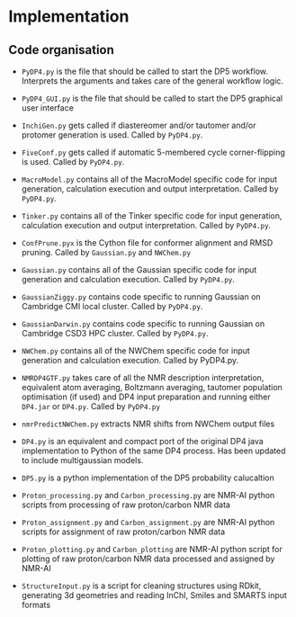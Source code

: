 # Implementation

## Code organisation

- `PyDP4.py` is the file that should be called to start the DP5 workflow. Interprets the
  arguments and takes care of the general workflow logic.

- `PyDP4_GUI.py` is the file that should be called to start the DP5 graphical user interface

- `InchiGen.py` gets called if diastereomer and/or tautomer and/or protomer generation is
  used. Called by `PyDP4.py`.

- `FiveConf.py` gets called if automatic 5-membered cycle corner-flipping is used. Called by
  `PyDP4.py`.

- `MacroModel.py` contains all of the MacroModel specific code for input generation, calculation
  execution and output interpretation. Called by `PyDP4.py`.

- `Tinker.py` contains all of the Tinker specific code for input generation, calculation
  execution and output interpretation. Called by `PyDP4.py`.

- `ConfPrune.pyx` is the Cython file for conformer alignment and RMSD pruning. Called by `Gaussian.py`
  and `NWChem.py`

- `Gaussian.py` contains all of the Gaussian specific code for input generation and calculation
  execution. Called by `PyDP4.py`.

- `GaussianZiggy.py` contains code specific to running Gaussian on Cambridge CMI local cluster. Called by `PyDP4.py`.

- `GaussianDarwin.py` contains code specific to running Gaussian on Cambridge CSD3 HPC cluster. Called by `PyDP4.py`.

- `NWChem.py` contains all of the NWChem specific code for input generation and calculation
  execution. Called by PyDP4.py.

- `NMRDP4GTF.py` takes care of all the NMR description interpretation, equivalent atom
  averaging, Boltzmann averaging, tautomer population optimisation (if used)
  and DP4 input preparation and running either `DP4.jar` or `DP4.py`. Called by
 `PyDP4.py`

- `nmrPredictNWChem.py` extracts NMR shifts from NWChem output files

- `DP4.py` is an equivalent and compact port of the original DP4 java implementation to Python
  of the same DP4 process. Has been updated to include multigaussian models.

- `DP5.py` is a python implementation of the DP5 probability calucaltion

- `Proton_processing.py` and `Carbon_processing.py` are NMR-AI python scripts from processing of raw proton/carbon NMR data

- `Proton_assignment.py` and `Carbon_assignment.py` are NMR-AI python scripts for assignment of raw proton/carbon NMR data

- `Proton_plotting.py` and `Carbon_plotting` are NMR-AI python script for plotting of raw proton/carbon NMR data processed and assigned by NMR-AI

- `StructureInput.py` is a script for cleaning structures using RDkit, generating 3d geometries and reading InChI, Smiles and SMARTS input formats
